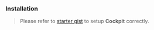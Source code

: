 ### Installation
> Please refer to [starter gist](https://gist.github.com/wildonion/9809326f32901bf8490cc09611f887cb) to setup **Cockpit** correctly.
